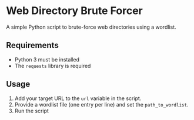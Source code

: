 # Web Directory Brute Forcer

A simple Python script to brute-force web directories using a wordlist.

## Requirements

- Python 3 must be installed
- The `requests` library is required

## Usage

1. Add your target URL to the `url` variable in the script.
2. Provide a wordlist file (one entry per line) and set the `path_to_wordlist`.
3. Run the script
